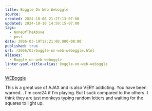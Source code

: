```yaml
---
title: Boggle On Web Weboggle
source: 
created: 2024-10-06 21:27:13-07:00
updated: 2024-10-10 14:59:15-07:00
tags:
  - NoneOfTheAbove
  - post
date: 2006-03-19T12:21:00.000-08:00
published: true
url: /2006/03/boggle-on-web-weboggle.html
aliases:
  - Boggle-on-web-weboggle
linter-yaml-title-alias: Boggle-on-web-weboggle
---
```



[WEBoggle](https://weboggle.shackworks.com/ "WEBoggle")  
  
This is a great use of AJAX and is also VERY addicting. You have been warned... I'm core24 if I'm playing. But I suck compared to the others. I think they are just monkeys typing random letters and waiting for the squares to light up.